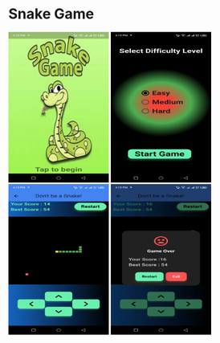 # Snake Game  
<img src="https://raw.githubusercontent.com/AK-Bishnu/Flutter-Projects/main/Snake%20Game/Screenshot_20250203-161311.jpg?raw=true" width="200" height="300">
<img src="https://raw.githubusercontent.com/AK-Bishnu/Flutter-Projects/main/Snake%20Game/Screenshot_20250203-161315.jpg?raw=true" width="200" height="300">
<img src="https://raw.githubusercontent.com/AK-Bishnu/Flutter-Projects/main/Snake%20Game/Screenshot_20250203-161345.jpg?raw=true" width="200" height="300">
<img src="https://raw.githubusercontent.com/AK-Bishnu/Flutter-Projects/main/Snake%20Game/Screenshot_20250203-161357.jpg?raw=true" width="200" height="300">

